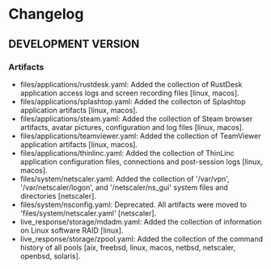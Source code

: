 # Changelog

## DEVELOPMENT VERSION

### Artifacts

- files/applications/rustdesk.yaml: Added the collection of RustDesk application access logs and screen recording files [linux, macos].
- files/applications/splashtop.yaml: Added the collecton of Splashtop application artifacts [linux, macos].
- files/applications/steam.yaml: Added the collection of Steam browser artifacts, avatar pictures, configuration and log files [linux, macos].
- files/applications/teamviewer.yaml: Added the collection of TeamViewer application artifacts [linux, macos].
- files/applications/thinlinc.yaml: Added the collection of ThinLinc application configuration files, connections and post-session logs [linux, macos].
- files/system/netscaler.yaml: Added the collection of '/var/vpn', '/var/netscaler/logon', and '/netscaler/ns_gui' system files and directories [netscaler].
- files/system/nsconfig.yaml: Deprecated. All artifacts were moved to 'files/system/netscaler.yaml' [netscaler].
- live_response/storage/mdadm.yaml: Added the collection of information on Linux software RAID [linux].
- live_response/storage/zpool.yaml: Added the collection of the command history of all pools [aix, freebsd, linux, macos, netbsd, netscaler, openbsd, solaris].
